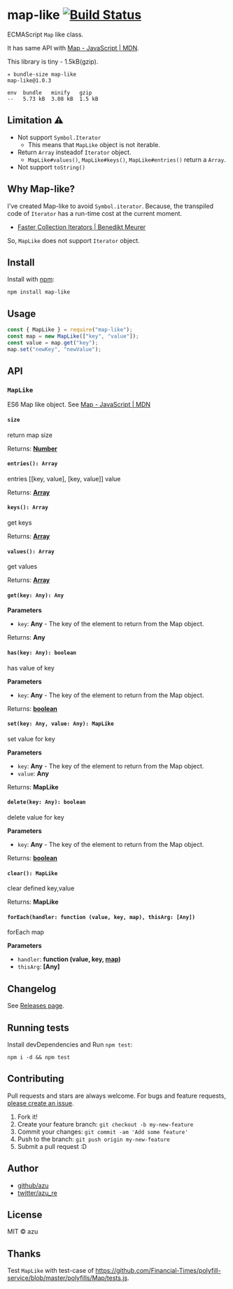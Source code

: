 # map-like [![Build Status](https://travis-ci.org/azu/map-like.svg?branch=master)](https://travis-ci.org/azu/map-like)

ECMAScript `Map` like class.

It has same API with [Map - JavaScript | MDN](https://developer.mozilla.org/en-US/docs/Web/JavaScript/Reference/Global_Objects/Map "Map - JavaScript | MDN").

This library is tiny - 1.5kB(gzip).

    ✈ bundle-size map-like
    map-like@1.0.3

    env  bundle   minify   gzip
    --   5.73 kB  3.08 kB  1.5 kB

## Limitation :warning:

- Not support `Symbol.Iterator`
  - This means that `MapLike` object is not iterable. 
- Return `Array` insteadof `Iterator` object.
  - `MapLike#values()`, `MapLike#keys()`, `MapLike#entries()` return a `Array`.
- Not support `toString()`

## Why Map-**like**?

I've created Map-like to avoid `Symbol.iterator`.
Because, the transpiled code of `Iterator` has a run-time cost at the current moment.

- [Faster Collection Iterators | Benedikt Meurer](http://benediktmeurer.de/2017/07/14/faster-collection-iterators/ "Faster Collection Iterators | Benedikt Meurer")

So, `MapLike` does not support `Iterator` object.

## Install

Install with [npm](https://www.npmjs.com/):

    npm install map-like

## Usage

```js
const { MapLike } = require("map-like");
const map = new MapLike(["key", "value"]);
const value = map.get("key");
map.set("newKey", "newValue");
```

## API

### `MapLike`

ES6 Map like object.
See [Map - JavaScript | MDN](https://developer.mozilla.org/en-US/docs/Web/JavaScript/Reference/Global_Objects/Map "Map - JavaScript | MDN")

#### `size`

return map size

Returns: **[Number](https://developer.mozilla.org/en-US/docs/Web/JavaScript/Reference/Global_Objects/Number)**

#### `entries(): Array`

entries \[[key, value], [key, value]] value

Returns: **[Array](https://developer.mozilla.org/en-US/docs/Web/JavaScript/Reference/Global_Objects/Array)**

#### `keys(): Array`

get keys

Returns: **[Array](https://developer.mozilla.org/en-US/docs/Web/JavaScript/Reference/Global_Objects/Array)**

#### `values(): Array`

get values

Returns: **[Array](https://developer.mozilla.org/en-US/docs/Web/JavaScript/Reference/Global_Objects/Array)**

#### `get(key: Any): Any`

**Parameters**

- `key`: **Any** - The key of the element to return from the Map object.

Returns: **Any**

#### `has(key: Any): boolean`

has value of key

**Parameters**

- `key`: **Any** - The key of the element to return from the Map object.

Returns: **[boolean](https://developer.mozilla.org/en-US/docs/Web/JavaScript/Reference/Global_Objects/Boolean)**

#### `set(key: Any, value: Any): MapLike`

set value for key

**Parameters**

- `key`: **Any** - The key of the element to return from the Map object.
- `value`: **Any**

Returns: **MapLike**

#### `delete(key: Any): boolean`

delete value for key

**Parameters**

- `key`: **Any** - The key of the element to return from the Map object.

Returns: **[boolean](https://developer.mozilla.org/en-US/docs/Web/JavaScript/Reference/Global_Objects/Boolean)**

#### `clear(): MapLike`

clear defined key,value

Returns: **MapLike**

#### `forEach(handler: function (value, key, map), thisArg: [Any])`

forEach map

**Parameters**

- `handler`: **function (value, key, [map](https://developer.mozilla.org/en-US/docs/Web/JavaScript/Reference/Global_Objects/Map))**
- `thisArg`: **\[Any]**

## Changelog

See [Releases page](https://github.com/azu/map-like/releases).

## Running tests

Install devDependencies and Run `npm test`:

    npm i -d && npm test

## Contributing

Pull requests and stars are always welcome.
For bugs and feature requests, [please create an issue](https://github.com/azu/map-like/issues).

1. Fork it!
2. Create your feature branch: `git checkout -b my-new-feature`
3. Commit your changes: `git commit -am 'Add some feature'`
4. Push to the branch: `git push origin my-new-feature`
5. Submit a pull request :D

## Author

- [github/azu](https://github.com/azu)
- [twitter/azu_re](http://twitter.com/azu_re)

## License

MIT © azu

## Thanks

Test `MapLike` with test-case of <https://github.com/Financial-Times/polyfill-service/blob/master/polyfills/Map/tests.js>.
